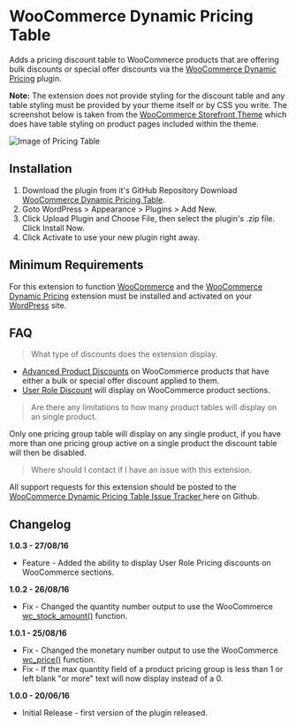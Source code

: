 # WooCommerce Dynamic Pricing Table
Adds a pricing discount table to WooCommerce products that are offering bulk discounts or special offer discounts via the [WooCommerce Dynamic Pricing](https://www.woothemes.com/products/dynamic-pricing/) plugin.

**Note:** The extension does not provide styling for the discount table and any table styling must be provided by your theme itself or by CSS you write. The screenshot below is taken from the [WooCommerce Storefront Theme](https://www.woothemes.com/storefront/) which does have table styling on product pages included within the theme.

![Image of Pricing Table](http://i.imgur.com/KbTxVCb.png)

## Installation

1. Download the plugin from it's GitHub Repository Download [WooCommerce Dynamic Pricing Table](https://github.com/stuartduff/woocommerce-dynamic-pricing-table).
2. Goto WordPress > Appearance > Plugins > Add New.
3. Click Upload Plugin and Choose File, then select the plugin's .zip file. Click Install Now.
4. Click Activate to use your new plugin right away.

## Minimum Requirements

For this extension to function [WooCommerce](https://www.woothemes.com/woocommerce/) and the [WooCommerce Dynamic Pricing](https://www.woothemes.com/products/dynamic-pricing/) extension must be installed and activated on your [WordPress](https://wordpress.org/) site.

## FAQ

> What type of discounts does the extension display.

* [Advanced Product Discounts](https://docs.woothemes.com/document/woocommerce-dynamic-pricing/#section-7) on WooCommerce products that have either a bulk or special offer discount applied to them.
* [User Role Discount](https://docs.woocommerce.com/document/woocommerce-dynamic-pricing/#section-2) will display on WooCommerce product sections.



> Are there any limitations to how many product tables will display on an single product.

Only one pricing group table will display on any single product, if you have more than one pricing group active on a single product the discount table will then be disabled.

> Where should I contact if I have an issue with this extension.

All support requests for this extension should be posted to the [WooCommerce Dynamic Pricing Table Issue Tracker ](https://github.com/stuartduff/woocommerce-dynamic-pricing-table/issues) here on Github.

## Changelog

**1.0.3 - 27/08/16**
* Feature - Added the ability to display User Role Pricing discounts on WooCommerce sections.

**1.0.2 - 26/08/16**
* Fix - Changed the quantity number output to use the WooCommerce [wc_stock_amount()](https://docs.woocommerce.com/wc-apidocs/function-wc_stock_amount.html) function.

**1.0.1 - 25/08/16**
* Fix - Changed the monetary number output to use the WooCommerce [wc_price()](https://docs.woocommerce.com/wc-apidocs/function-wc_price.html) function.
* Fix - If the max quantity field of a product pricing group is less than 1 or left blank "or more" text will now display instead of a 0.

**1.0.0 - 20/06/16**
* Initial Release - first version of the plugin released.
